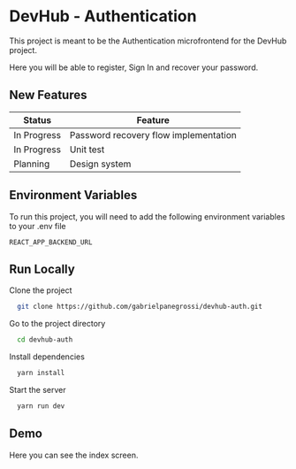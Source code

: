 
# DevHub - Authentication

This project is meant to be the Authentication microfrontend for the DevHub project.

Here you will be able to register, Sign In and recover your password.



## New Features

| Status             | Feature                                                                |
| ----------------- | ------------------------------------------------------------------ |
| In Progress | Password recovery flow implementation |
| In Progress | Unit test |
| Planning | Design system |


## Environment Variables

To run this project, you will need to add the following environment variables to your .env file

`REACT_APP_BACKEND_URL`


## Run Locally

Clone the project

```bash
  git clone https://github.com/gabrielpanegrossi/devhub-auth.git
```

Go to the project directory

```bash
  cd devhub-auth
```

Install dependencies

```bash
  yarn install
```

Start the server

```bash
  yarn run dev
```


## Demo

Here you can see the index screen.

